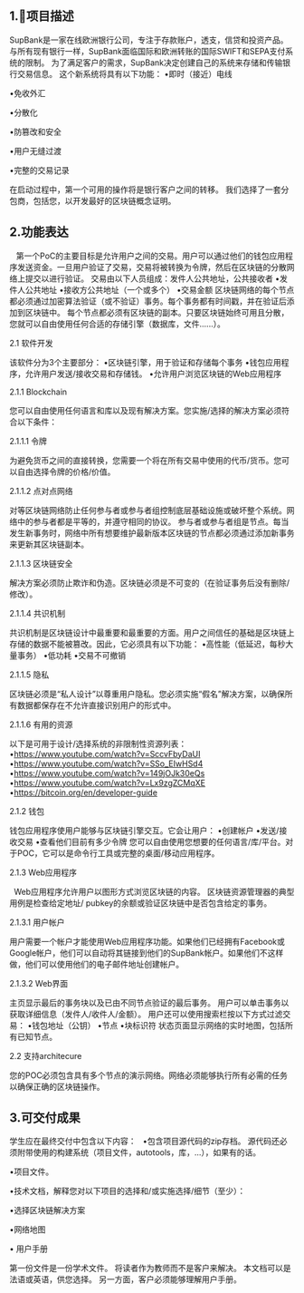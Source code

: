 1.项目描述
- 
SupBank是一家在线欧洲银行公司，专注于存款账户，透支，信贷和投资产品。 与所有现有银行一样，SupBank面临国际和欧洲转账的国际SWIFT和SEPA支付系统的限制。
为了满足客户的需求，SupBank决定创建自己的系统来存储和传输银行交易信息。 这个新系统将具有以下功能：
•即时（接近）电线

•免收外汇

•分散化

•防篡改和安全

•用户无缝过渡

•完整的交易记录

在启动过程中，第一个可用的操作将是银行客户之间的转移。 我们选择了一套分包商，包括您，以开发最好的区块链概念证明。


2.功能表达
- 
   第一个PoC的主要目标是允许用户之间的交易。用户可以通过他们的钱包应用程序发送资金。一旦用户验证了交易，交易将被转换为令牌，然后在区块链的分散网络上提交以进行验证。
交易由以下人员组成：发件人公共地址，公共接收者
•发件人公共地址
•接收方公共地址（一个或多个）
•交易金额
区块链网络的每个节点都必须通过加密算法验证（或不验证）事务。每个事务都有时间戳，并在验证后添加到区块链中。
每个节点都必须有区块链的副本。只要区块链始终可用且分散，您就可以自由使用任何合适的存储引擎（数据库，文件......）。

2.1 软件开发

该软件分为3个主要部分：
•区块链引擎，用于验证和存储每个事务
•钱包应用程序，允许用户发送/接收交易和存储钱。
•允许用户浏览区块链的Web应用程序

2.1.1  Blockchain

您可以自由使用任何语言和库以及现有解决方案。您实施/选择的解决方案必须符合以下条件：

2.1.1.1 令牌

为避免货币之间的直接转换，您需要一个将在所有交易中使用的代币/货币。您可以自由选择令牌的价格/价值。

2.1.1.2 点对点网络

对等区块链网络防止任何参与者或参与者组控制底层基础设施或破坏整个系统。网络中的参与者都是平等的，并遵守相同的协议。
参与者或参与者组是节点。每当发生新事务时，网络中所有想要维护最新版本区块链的节点都必须通过添加新事务来更新其区块链副本。

2.1.1.3 区块链安全

解决方案必须防止欺诈和伪造。区块链必须是不可变的（在验证事务后没有删除/修改）。

2.1.1.4 共识机制

共识机制是区块链设计中最重要和最重要的方面。用户之间信任的基础是区块链上存储的数据不能被篡改。因此，它必须具有以下功能：
•高性能（低延迟，每秒大量事务）
•低功耗
•交易不可撤销

2.1.1.5 隐私

区块链必须是“私人设计”以尊重用户隐私。您必须实施“假名”解决方案，以确保所有数据都保存在不允许直接识别用户的形式中。

2.1.1.6 有用的资源

以下是可用于设计/选择系统的非限制性资源列表：
•https://www.youtube.com/watch?v=SccvFbyDaUI
•https://www.youtube.com/watch?v=SSo_EIwHSd4
•https://www.youtube.com/watch?v=149jOJk30eQs
•https://www.youtube.com/watch?v=Lx9zgZCMqXE
•https://bitcoin.org/en/developer-guide

2.1.2 钱包

钱包应用程序使用户能够与区块链引擎交互。它会让用户：
•创建帐户
•发送/接收交易
•查看他们目前有多少令牌
您可以自由使用您想要的任何语言/库/平台。对于POC，它可以是命令行工具或完整的桌面/移动应用程序。

2.1.3  Web应用程序

  Web应用程序允许用户以图形方式浏览区块链的内容。
区块链资源管理器的典型用例是检查给定地址/ pubkey的余额或验证区块链中是否包含给定的事务。

2.1.3.1 用户帐户

用户需要一个帐户才能使用Web应用程序功能。如果他们已经拥有Facebook或Google帐户，他们可以自动将其链接到他们的SupBank帐户。如果他们不这样做，他们可以使用他们的电子邮件地址创建帐户。

2.1.3.2  Web界面

主页显示最后的事务块以及已由不同节点验证的最后事务。
用户可以单击事务以获取详细信息（发件人/收件人/金额）。
用户还可以使用搜索栏按以下方式过滤交易：
•钱包地址（公钥）
•节点
•块标识符
状态页面显示网络的实时地图，包括所有已知节点。

2.2 支持architecure

您的POC必须包含具有多个节点的演示网络。网络必须能够执行所有必需的任务以确保正确的区块链操作。

3.可交付成果
- 
学生应在最终交付中包含以下内容：
  •包含项目源代码的zip存档。 源代码还必须附带使用的构建系统（项目文件，autotools，库，...），如果有的话。

•项目文件。

•技术文档，解释您对以下项目的选择和/或实施选择/细节（至少）：

•选择区块链解决方案

•网络地图

• 用户手册

第一份文件是一份学术文件。 将读者作为教师而不是客户来解决。 本文档可以是法语或英语，供您选择。 另一方面，客户必须能够理解用户手册。
